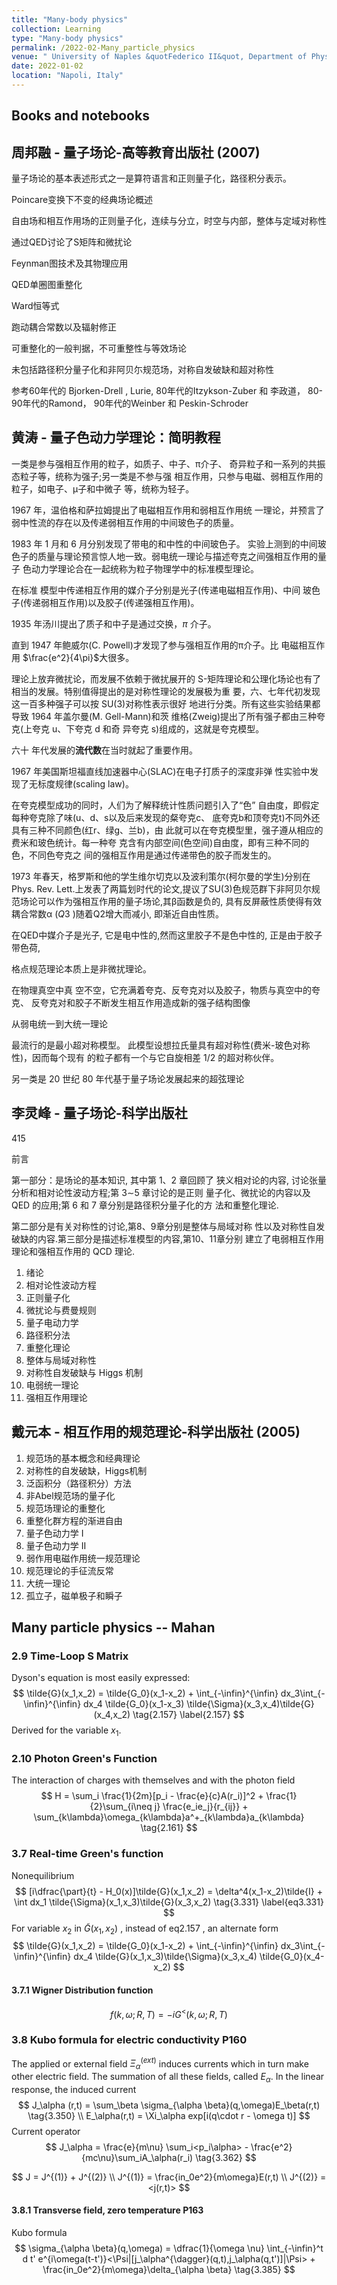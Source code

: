 ```yaml
---
title: "Many-body physics"
collection: Learning
type: "Many-body physics"
permalink: /2022-02-Many_particle_physics
venue: " University of Naples &quotFederico II&quot, Department of Physics"
date: 2022-01-02
location: "Napoli, Italy"
---
```




## Books and notebooks


## 周邦融 - 量子场论-高等教育出版社 (2007)

量子场论的基本表述形式之一是算符语言和正则量子化，路径积分表示。

Poincare变换下不变的经典场论概述

自由场和相互作用场的正则量子化，连续与分立，时空与内部，整体与定域对称性

通过QED讨论了S矩阵和微扰论

Feynman图技术及其物理应用

QED单圈图重整化

Ward恒等式

跑动耦合常数以及辐射修正

可重整化的一般判据，不可重整性与等效场论

未包括路径积分量子化和非阿贝尓规范场，对称自发破缺和超对称性


参考60年代的  Bjorken-Drell , Lurie,   80年代的Itzykson-Zuber 和 李政道， 80-90年代的Ramond，  90年代的Weinber 和 Peskin-Schroder


## 黄涛 - 量子色动力学理论：简明教程

一类是参与强相互作用的粒子，如质子、中子、π介子、 奇异粒子和一系列的共振态粒子等，统称为强子;另一类是不参与强 相互作用，只参与电磁、弱相互作用的粒子，如电子、μ子和中微子 等，统称为轻子。

1967 年，温伯格和萨拉姆提出了电磁相互作用和弱相互作用统 一理论，并预言了弱中性流的存在以及传递弱相互作用的中间玻色子的质量。

1983 年 1 月和 6 月分别发现了带电的和中性的中间玻色子。 实验上测到的中间玻色子的质量与理论预言惊人地一致。弱电统一理论与描述夸克之间强相互作用的量子 色动力学理论合在一起统称为粒子物理学中的标准模型理论。

在标准 模型中传递相互作用的媒介子分别是光子(传递电磁相互作用)、中间 玻色子(传递弱相互作用)以及胶子(传递强相互作用)。

1935 年汤川提出了质子和中子是通过交换，$\pi$​ 介子。

直到 1947 年鲍威尔(C. Powell)才发现了参与强相互作用的π介子。比 电磁相互作用 $\frac{e^2}{4\pi}$​​ 大很多。

理论上放弃微扰论，而发展不依赖于微扰展开的 S-矩阵理论和公理化场论也有了相当的发展。特别值得提出的是对称性理论的发展极为重 要，六、七年代初发现这一百多种强子可以按 SU(3)对称性表示很好 地进行分类。所有这些实验结果都导致 1964 年盖尔曼(M. Gell-Mann)和茨 维格(Zweig)提出了所有强子都由三种夸克(上夸克 u、下夸克 d 和奇 异夸克 s)组成的，这就是夸克模型。

六十 年代发展的**流代数**在当时就起了重要作用。

1967 年美国斯坦福直线加速器中心(SLAC)在电子打质子的深度非弹 性实验中发现了无标度规律(scaling law)。

在夸克模型成功的同时，人们为了解释统计性质问题引入了“色” 自由度，即假定每种夸克除了味(u、d、s以及后来发现的粲夸克c、 底夸克b和顶夸克t)不同外还具有三种不同颜色(红r、绿g、兰b)，由 此就可以在夸克模型里，强子遵从相应的费米和玻色统计。每一种夸 克含有内部空间(色空间)自由度，即有三种不同的色，不同色夸克之 间的强相互作用是通过传递带色的胶子而发生的。

1973 年春天，格罗斯和他的学生维尔切克以及波利策尔(柯尔曼的学生)分别在Phys. Rev. Lett.上发表了两篇划时代的论文,提议了SU(3)色规范群下非阿贝尔规范场论可以作为强相互作用的量子场论,其β函数是负的, 具有反屏蔽性质使得有效耦合常数α (*Q*3 )随着Q2增大而减小, 即渐近自由性质。

在QED中媒介子是光子, 它是电中性的,然而这里胶子不是色中性的, 正是由于胶子带色荷,

格点规范理论本质上是非微扰理论。

在物理真空中真 空不空，它充满着夸克、反夸克对以及胶子，物质与真空中的夸克、 反夸克对和胶子不断发生相互作用造成新的强子结构图像

从弱电统一到大统一理论

最流行的是最小超对称模型。 此模型设想拉氏量具有超对称性(费米-玻色对称性)，因而每个现有 的粒子都有一个与它自旋相差 1/2 的超对称伙伴。

另一类是 20 世纪 80 年代基于量子场论发展起来的超弦理论





## 李灵峰 - 量子场论-科学出版社

415

前言

第一部分：是场论的基本知识, 其中第 1、2 章回顾了 狭义相对论的内容, 讨论张量分析和相对论性波动方程;第 3∼5 章讨论的是正则 量子化、微扰论的内容以及 QED 的应用;第 6 和 7 章分别是路径积分量子化的方 法和重整化理论.

第二部分是有关对称性的讨论,第8、9章分别是整体与局域对称 性以及对称性自发破缺的内容.第三部分是描述标准模型的内容,第10、11章分别 建立了电弱相互作用理论和强相互作用的 QCD 理论.

1. 绪论
2. 相对论性波动方程
3. 正则量子化
4. 微扰论与费曼规则
5. 量子电动力学
6. 路径积分法
7. 重整化理论
8. 整体与局域对称性
9. 对称性自发破缺与 Higgs 机制
10. 电弱统一理论
11. 强相互作用理论


## 戴元本 - 相互作用的规范理论-科学出版社 (2005)


1. 规范场的基本概念和经典理论
2. 对称性的自发破缺，Higgs机制
3. 泛函积分（路径积分）方法
4. 非Abel规范场的量子化
5. 规范场理论的重整化
6. 重整化群方程的渐进自由
7. 量子色动力学 I
8. 量子色动力学 II
9. 弱作用电磁作用统一规范理论
10. 规范理论的手征流反常
11. 大统一理论
12. 孤立子，磁单极子和瞬子


## Many particle physics -- Mahan

### 2.9 Time-Loop S Matrix

Dyson's equation is most easily expressed:
$$
\tilde{G}(x_1,x_2) = \tilde{G_0}(x_1-x_2) + \int_{-\infin}^{\infin} dx_3\int_{-\infin}^{\infin} dx_4 \tilde{G_0}(x_1-x_3) \tilde{\Sigma}(x_3,x_4)\tilde{G}(x_4,x_2) \tag{2.157} \label{2.157}
$$
Derived for the variable $x_1$.



### 2.10 Photon Green's Function

The interaction of charges with themselves and with the photon field
$$
H = \sum_i \frac{1}{2m}[p_i - \frac{e}{c}A(r_i)]^2 + \frac{1}{2}\sum_{i\neq j} \frac{e_ie_j}{r_{ij}} + \sum_{k\lambda}\omega_{k\lambda}a^+_{k\lambda}a_{k\lambda} \tag{2.161}
$$


### 3.7 Real-time Green's function

Nonequilibrium
$$
[i\dfrac{\part}{t} - H_0(x)]\tilde{G}(x_1,x_2) = \delta^4(x_1-x_2)\tilde{I} + \int dx_1 \tilde{\Sigma}(x_1,x_3)\tilde{G}(x_3,x_2) \tag{3.331} \label{eq3.331}
$$
For variable $x_2$ in $\tilde{G}(x_1,x_2)$ , instead of eq2.157 , an alternate form
$$
\tilde{G}(x_1,x_2) = \tilde{G_0}(x_1-x_2) + \int_{-\infin}^{\infin} dx_3\int_{-\infin}^{\infin} dx_4 \tilde{G}(x_1,x_3)\tilde{\Sigma}(x_3,x_4) \tilde{G_0}(x_4-x_2)
$$


#### 3.7.1 Wigner Distribution function

$$
f(k,\omega;R,T) = -iG^<(k,\omega;R,T) \tag{3.337}
$$



### 3.8 Kubo formula for electric conductivity P160

The applied or external field $\Xi_\alpha^{(ext)}$ induces currents which in turn make other electric field. The summation of all these fields, called $E_\alpha$.  In the linear response, the induced current
$$
J_\alpha (r,t) = \sum_\beta \sigma_{\alpha \beta}(q,\omega)E_\beta(r,t) \tag{3.350} \\   
E_\alpha(r,t) = \Xi_\alpha exp[i(q\cdot r - \omega t)]
$$
 Current operator
$$
J_\alpha = \frac{e}{m\nu} \sum_i<p_i\alpha> - \frac{e^2}{mc\nu}\sum_iA_\alpha(r_i) \tag{3.362}
$$

$$
J = J^{(1)} + J^{(2)} \\
J^{(1)} = \frac{in_0e^2}{m\omega}E(r,t) \\
J^{(2)} = <j(r,t)>
$$

#### 3.8.1 Transverse field, zero temperature P163

Kubo formula
$$
\sigma_{\alpha \beta}(q,\omega) = \dfrac{1}{\omega \nu} \int_{-\infin}^t d t' e^{i\omega(t-t')}<\Psi|[j_\alpha^{\dagger}(q,t),j_\alpha(q,t')]|\Psi> + \frac{in_0e^2}{m\omega}\delta_{\alpha \beta}  \tag{3.385}
$$
